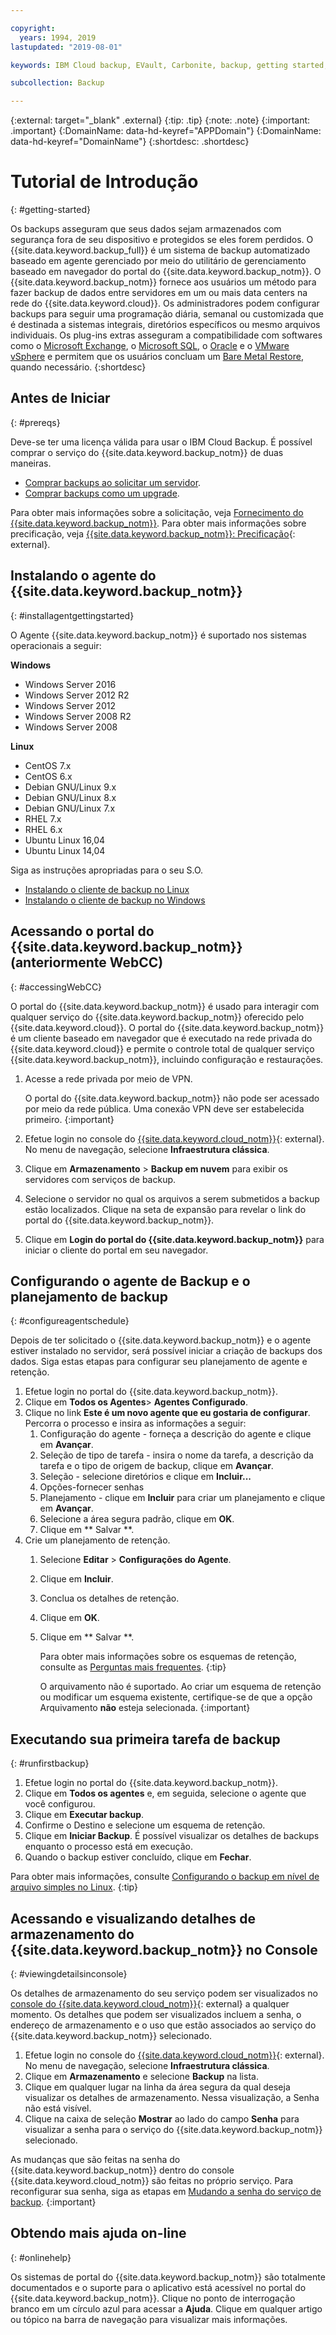 ```yaml
---

copyright:
  years: 1994, 2019
lastupdated: "2019-08-01"

keywords: IBM Cloud backup, EVault, Carbonite, backup, getting started, setup, configure, run backup, billing, pricing,

subcollection: Backup

---
```

{:external: target="_blank" .external}
{:tip: .tip}
{:note: .note}
{:important: .important}
{:DomainName: data-hd-keyref="APPDomain"}
{:DomainName: data-hd-keyref="DomainName"}
{:shortdesc: .shortdesc}

# Tutorial de Introdução
{: #getting-started}

Os backups asseguram que seus dados sejam armazenados com segurança fora de seu dispositivo e protegidos se eles forem perdidos. O {{site.data.keyword.backup_full}} é um sistema de backup automatizado baseado em agente gerenciado por meio do utilitário de gerenciamento baseado em navegador do portal do {{site.data.keyword.backup_notm}}. O {{site.data.keyword.backup_notm}} fornece aos usuários um método para fazer backup de dados entre servidores em um ou mais data centers na rede do {{site.data.keyword.cloud}}. Os administradores podem configurar backups para seguir uma programação diária, semanal ou customizada que é destinada a sistemas integrais, diretórios específicos ou mesmo arquivos individuais. Os plug-ins extras asseguram a compatibilidade com softwares como o [Microsoft Exchange](/docs/infrastructure/Backup?topic=Backup-Exchangeplugin), o [Microsoft SQL](/docs/infrastructure/Backup?topic=Backup-MSSQLplugin), o [Oracle](/docs/infrastructure/Backup?topic=Backup-Oracleplugin#Oracleplugin) e o [VMware vSphere](/docs/infrastructure/Backup?topic=Backup-VRA) e permitem que os usuários concluam um [Bare Metal Restore](/docs/infrastructure/Backup?topic=Backup-BMRplugin#BMRplugin), quando necessário.
{:shortdesc}

## Antes de Iniciar
{: #prereqs}

Deve-se ter uma licença válida para usar o IBM Cloud Backup. É possível comprar o serviço do {{site.data.keyword.backup_notm}} de duas maneiras.

- [Comprar backups ao solicitar um servidor](/docs/infrastructure/Backup?topic=Backup-ordering#purchasingwithserver).
- [Comprar backups como um upgrade](/docs/infrastructure/Backup?topic=Backup-ordering#purchasingasupgrade).

Para obter mais informações sobre a solicitação, veja [Fornecimento do {{site.data.keyword.backup_notm}}](/docs/infrastructure/Backup?topic=Backup-ordering).
Para obter mais informações sobre precificação, veja [{{site.data.keyword.backup_notm}}: Precificação](https://www.ibm.com/cloud/backup/pricing){: external}.


## Instalando o agente do {{site.data.keyword.backup_notm}}
{: #installagentgettingstarted}

O Agente {{site.data.keyword.backup_notm}} é suportado nos sistemas operacionais a seguir:

**Windows**
 - Windows Server 2016
 - Windows Server 2012 R2
 - Windows Server 2012
 - Windows Server 2008 R2
 - Windows Server 2008

**Linux**
 - CentOS 7.x
 - CentOS 6.x
 - Debian GNU/Linux 9.x
 - Debian GNU/Linux 8.x
 - Debian GNU/Linux 7.x
 - RHEL 7.x
 - RHEL 6.x
 - Ubuntu Linux 16,04
 - Ubuntu Linux 14,04

Siga as instruções apropriadas para o seu S.O.
- [Instalando o cliente de backup no Linux](/docs/infrastructure/Backup?topic=Backup-InstallinLinux)
- [Instalando o cliente de backup no Windows](/docs/infrastructure/Backup?topic=Backup-InstallinWindows)

## Acessando o portal do {{site.data.keyword.backup_notm}} (anteriormente WebCC)
{: #accessingWebCC}

O portal do {{site.data.keyword.backup_notm}} é usado para interagir com qualquer serviço do {{site.data.keyword.backup_notm}} oferecido pelo {{site.data.keyword.cloud}}. O portal do {{site.data.keyword.backup_notm}} é um cliente baseado em navegador que é executado na rede privada do {{site.data.keyword.cloud}} e permite o controle total de qualquer serviço {{site.data.keyword.backup_notm}}, incluindo configuração e restaurações.

1. Acesse a rede privada por meio de VPN.

   O portal do {{site.data.keyword.backup_notm}} não pode ser acessado por meio da rede pública. Uma conexão VPN deve ser estabelecida primeiro.
   {:important}
2. Efetue login no console do [{{site.data.keyword.cloud_notm}}](https://{DomainName}){: external}. No menu de navegação, selecione **Infraestrutura clássica**.
2. Clique em **Armazenamento** > **Backup em nuvem** para exibir os servidores com serviços de backup.
3. Selecione o servidor no qual os arquivos a serem submetidos a backup estão localizados. Clique
na seta de expansão para revelar o link do portal do {{site.data.keyword.backup_notm}}.
4. Clique em **Login do portal do {{site.data.keyword.backup_notm}}** para iniciar o cliente do portal em seu navegador.

## Configurando o agente de Backup e o planejamento de backup
{: #configureagentschedule}

Depois de ter solicitado o {{site.data.keyword.backup_notm}} e o agente estiver instalado no servidor, será possível iniciar a criação de backups dos dados. Siga estas etapas para configurar seu planejamento de agente e retenção.

1. Efetue login no portal do {{site.data.keyword.backup_notm}}.
2. Clique em **Todos os Agentes**> **Agentes Configurado**.
3. Clique no link **Este é um novo agente que eu gostaria de configurar**. Percorra o processo e insira as informações a seguir:
   1. Configuração do agente - forneça a descrição do agente e clique em **Avançar**.
   2. Seleção de tipo de tarefa - insira o nome da tarefa, a descrição da tarefa e o tipo de origem de backup, clique em **Avançar**.
   3. Seleção - selecione diretórios e clique em **Incluir...**
   4. Opções-fornecer senhas
   5. Planejamento - clique em **Incluir** para criar um planejamento e clique em
**Avançar**.
   6. Selecione a área segura padrão, clique em **OK**.
   7. Clique em  ** Salvar **.
4. Crie um planejamento de retenção.
   1. Selecione **Editar** > **Configurações do Agente**.
   2. Clique em **Incluir**.
   3. Conclua os detalhes de retenção.
   4. Clique em **OK**.
   5. Clique em  ** Salvar **.

      Para obter mais informações sobre os esquemas de retenção, consulte as [Perguntas mais
frequentes](/docs/infrastructure/Backup?topic=Backup-faqs#faqs).
      {:tip}

      O arquivamento não é
suportado. Ao criar um esquema de retenção ou modificar um esquema existente, certifique-se de que a opção Arquivamento **não** esteja selecionada.
      {:important}

## Executando sua primeira tarefa de backup
{: #runfirstbackup}

1. Efetue login no portal do {{site.data.keyword.backup_notm}}.
2. Clique em **Todos os agentes** e, em seguida, selecione o agente que você configurou.
3. Clique em **Executar backup**.
4. Confirme o Destino e selecione um esquema de retenção.
5. Clique em **Iniciar Backup**. É possível visualizar os detalhes de backups enquanto o processo está em execução.
6. Quando o backup estiver concluído, clique em **Fechar**.

Para obter mais informações, consulte [Configurando o backup em nível de arquivo simples no Linux](/docs/infrastructure/Backup?topic=Backup-configureLinuxBackup).
{:tip}

## Acessando e visualizando detalhes de armazenamento do {{site.data.keyword.backup_notm}} no Console
{: #viewingdetailsinconsole}

Os detalhes de armazenamento do seu serviço podem ser visualizados no [console do {{site.data.keyword.cloud_notm}}](https://{DomainName}/classic/storage/backup){: external} a qualquer momento. Os detalhes que podem ser visualizados incluem a senha, o endereço de armazenamento e o uso que estão associados ao serviço do {{site.data.keyword.backup_notm}} selecionado.

1. Efetue login no console do [{{site.data.keyword.cloud_notm}}](https://{DomainName}){: external}. No menu de navegação, selecione **Infraestrutura clássica**.
2. Clique em **Armazenamento** e selecione **Backup** na lista.
2. Clique em qualquer lugar na linha da área segura da qual deseja visualizar os detalhes de armazenamento. Nessa visualização, a Senha não está visível.
3. Clique na caixa de seleção **Mostrar** ao lado do campo **Senha** para visualizar a senha para o serviço do {{site.data.keyword.backup_notm}} selecionado.

As mudanças que são feitas na senha do {{site.data.keyword.backup_notm}} dentro do console {{site.data.keyword.cloud_notm}} são feitas no próprio serviço. Para reconfigurar sua senha, siga as etapas em [Mudando a senha do serviço de backup](/docs/infrastructure/Backup?topic=Backup-changePassword).
{:important}

## Obtendo mais ajuda on-line
{: #onlinehelp}

Os sistemas de portal do {{site.data.keyword.backup_notm}} são totalmente documentados e o suporte para o aplicativo está acessível no portal do {{site.data.keyword.backup_notm}}. Clique
no ponto de interrogação branco em um círculo azul para acessar a **Ajuda**. Clique
em qualquer artigo ou tópico na barra de navegação para visualizar mais informações.
